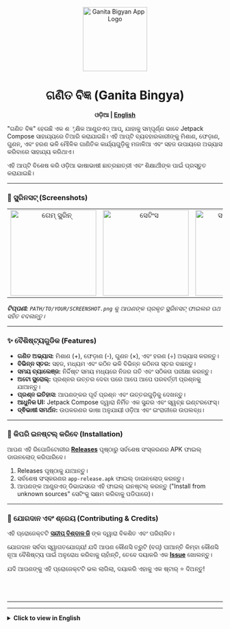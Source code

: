 <div align="center">
  <img src="https://i.ibb.co/Fqm0BDvV/ganitabigyanlogo.png" alt="Ganita Bigyan App Logo" width="150"/>
  <h1>ଗଣିତ ବିଜ୍ଞ (Ganita Bingya)</h1>
</div>

<p align="center">
  <strong>ଓଡ଼ିଆ | <a href="#english">English</a></strong>
</p>

"ଗଣିତ ବିଜ୍ଞ" ହେଉଛି ଏକ ଶೈକ୍ଷିକ ଆଣ୍ଡ୍ରଏଡ୍ ଆପ୍, ଯାହାକୁ ସମ୍ପୂର୍ଣ୍ଣ ଭାବେ Jetpack Compose ସାହାଯ୍ୟରେ ତିଆରି କରାଯାଇଛି। ଏହି ଆପ୍‌ଟି ବ୍ୟବହାରକାରୀଙ୍କୁ ମିଶାଣ, ଫେଡ଼ାଣ, ଗୁଣନ, ଏବଂ ହରଣ ଭଳି ମୌଳିକ ଗାଣିତିକ କାର୍ଯ୍ୟଗୁଡ଼ିକୁ ମଜାଳିଆ ଏବଂ ସହଜ ଉପାୟରେ ଅଭ୍ୟାସ କରିବାରେ ସାହାଯ୍ୟ କରିଥାଏ।

ଏହି ଆପ୍‌ଟି ବିଶେଷ କରି ଓଡ଼ିଆ ଭାଷାଭାଷୀ ଛାତ୍ରଛାତ୍ରୀ ଏବଂ ଶିକ୍ଷାର୍ଥୀଙ୍କ ପାଇଁ ପ୍ରସ୍ତୁତ କରାଯାଇଛି।

---

### 📱 ସ୍କ୍ରିନସଟ୍ (Screenshots)

<table align="center">
  <tr>
    <td align="center"><img src="PATH/TO/YOUR/SCREENSHOT1.png" alt="ଗେମ୍ ସ୍କ୍ରିନ୍" width="200"/></td>
    <td align="center"><img src="PATH/TO/YOUR/SCREENSHOT2.png" alt="ସେଟିଂସ" width="200"/></td>
    <td align="center"><img src="PATH/TO/YOUR/SCREENSHOT3.png" alt="ସମୟ ଚ୍ୟାଲେଞ୍ଜ" width="200"/></td>
  </tr>
</table>

_**ଟିପ୍ପଣୀ:** `PATH/TO/YOUR/SCREENSHOT.png` କୁ ଆପଣଙ୍କ ପ୍ରକୃତ ସ୍କ୍ରିନସଟ୍ ଫାଇଲର ପଥ ସହିତ ବଦଳାନ୍ତୁ।_

---

### ✨ ବୈଶିଷ୍ଟ୍ୟଗୁଡିକ (Features)

*   **ଗଣିତ ଅଭ୍ୟାସ:** ମିଶାଣ (+), ଫେଡ଼ାଣ (-), ଗୁଣନ (×), ଏବଂ ହରଣ (÷) ଅଭ୍ୟାସ କରନ୍ତୁ।
*   **ବିଭିନ୍ନ ସ୍ତର:** ସହଜ, ମଧ୍ୟମ ଏବଂ କଠିନ ଭଳି ବିଭିନ୍ନ କଠିନତା ସ୍ତର ବାଛନ୍ତୁ।
*   **ସମୟ ଚ୍ୟାଲେଞ୍ଜ:** ନିର୍ଦ୍ଦିଷ୍ଟ ସମୟ ମଧ୍ୟରେ ନିଜର ଗତି ଏବଂ ସଠିକତା ପରୀକ୍ଷା କରନ୍ତୁ।
*   **ଅଟୋ ସ୍କ୍ରୋଲ୍:** ପ୍ରଶ୍ନର ଉତ୍ତର ଦେବା ପରେ ଆପେ ଆପେ ପରବର୍ତ୍ତୀ ପ୍ରଶ୍ନକୁ ଯାଆନ୍ତୁ।
*   **ପ୍ରଶ୍ନ ଇତିହାସ:** ଆପଣଙ୍କର ପୂର୍ବ ପ୍ରଶ୍ନ ଏବଂ ଉତ୍ତରଗୁଡ଼ିକୁ ଦେଖନ୍ତୁ।
*   **ଆଧୁନିକ UI:** Jetpack Compose ଦ୍ୱାରା ନିର୍ମିତ ଏକ ସୁନ୍ଦର ଏବଂ ସ୍ୱଚ୍ଛ ଇଣ୍ଟରଫେସ୍।
*   **ଦ୍ଵିଭାଷୀ ସମର୍ଥନ:** ଉପକରଣର ଭାଷା ଅନୁଯାୟୀ ଓଡ଼ିଆ ଏବଂ ଇଂରାଜୀରେ ଉପଲବ୍ଧ।

---

### 🚀 କିପରି ଇନଷ୍ଟଲ୍ କରିବେ (Installation)

ଆପଣ ଏହି ରିପୋଜିଟୋରୀର **[Releases](https://github.com/imsbg/Ganita-Bingya-App/releases)** ପୃଷ୍ଠାରୁ ସର୍ବଶେଷ ସଂସ୍କରଣର APK ଫାଇଲ୍ ଡାଉନଲୋଡ୍ କରିପାରିବେ।

1.  Releases ପୃଷ୍ଠାକୁ ଯାଆନ୍ତୁ।
2.  ସର୍ବଶେଷ ସଂସ୍କରଣର `app-release.apk` ଫାଇଲ୍ ଡାଉନଲୋଡ୍ କରନ୍ତୁ।
3.  ଆପଣଙ୍କ ଆଣ୍ଡ୍ରଏଡ୍ ଡିଭାଇସରେ ଏହି ଫାଇଲ୍ ଇନଷ୍ଟଲ୍ କରନ୍ତୁ ("Install from unknown sources" ସେଟିଂକୁ ସକ୍ଷମ କରିବାକୁ ପଡିପାରେ)।

---

### 🤝 ଯୋଗଦାନ ଏବଂ ଶ୍ରେୟ (Contributing & Credits)

ଏହି ପ୍ରୋଜେକ୍ଟଟି **[ସନ୍ଦୀପ୍ ବିଶ୍ବାଳ ଜି](https://www.instagram.com/sandeepbiswalg)** ଙ୍କ ଦ୍ୱାରା ବିକଶିତ ଏବଂ ପରିଚାଳିତ।

ଯୋଗଦାନ ସର୍ବଦା ସ୍ୱାଗତଯୋଗ୍ୟ! ଯଦି ଆପଣ କୌଣସି ତ୍ରୁଟି (ବଗ୍) ପାଆନ୍ତି କିମ୍ବା କୌଣସି ନୂଆ ବୈଶିଷ୍ଟ୍ୟ ପାଇଁ ଅନୁରୋଧ କରିବାକୁ ଚାହାଁନ୍ତି, ତେବେ ଦୟାକରି ଏକ **[Issue](https://github.com/imsbg/Ganita-Bingya-App/issues)** ଖୋଲନ୍ତୁ।

ଯଦି ଆପଣଙ୍କୁ ଏହି ପ୍ରୋଜେକ୍ଟଟି ଭଲ ଲାଗିଲା, ଦୟାକରି ଏହାକୁ ଏକ ଷ୍ଟାର୍ ⭐ ଦିଅନ୍ତୁ!

<br>
<br>

---
---

<details>
<summary><strong>Click to view in English</strong></summary>

<h1 id="english">Ganita Bingya</h1>

<p align="center">
  <strong><a href="#">ଓଡ଼ିଆ</a> | English</strong>
</p>

"Ganita Bigyan" is an educational Android app built entirely with Jetpack Compose. This app helps users practice basic mathematical operations like addition, subtraction, multiplication, and division in a fun and interactive way.

This app is specially designed for Odia-speaking students and learners.

---

### 📱 Screenshots

<table align="center">
  <tr>
    <td align="center"><img src="PATH/TO/YOUR/SCREENSHOT1.png" alt="Game Screen" width="200"/></td>
    <td align="center"><img src="PATH/TO/YOUR/SCREENSHOT2.png" alt="Settings" width="200"/></td>
    <td align="center"><img src="PATH/TO/YOUR/SCREENSHOT3.png" alt="Timed Challenge" width="200"/></td>
  </tr>
</table>

_**Note:** Replace `PATH/TO/YOUR/SCREENSHOT.png` with the actual path to your screenshot files._

---

### ✨ Features

*   **Math Practice:** Practice Addition (+), Subtraction (-), Multiplication (×), and Division (÷).
*   **Multiple Levels:** Choose from different difficulty levels like Easy, Medium, and Hard.
*   **Timed Challenge:** Test your speed and accuracy within a specific time limit.
*   **Auto Scroll:** Automatically move to the next question after answering.
*   **Question History:** Review your past questions and answers.
*   **Modern UI:** A beautiful and clean interface built with Jetpack Compose.
*   **Bilingual Support:** Available in Odia and English based on the device's language settings.

---

### 🚀 Installation

You can download the latest APK file from the **[Releases](https://github.com/imsbg/Ganita-Bingya-App/releases)** page of this repository.

1.  Go to the Releases page.
2.  Download the `app-release.apk` file from the latest version.
3.  Install the file on your Android device (you may need to enable "Install from unknown sources").

---

### 🤝 Contributing & Credits

This project is developed and maintained by **[Sandeep Biswal G](https://www.instagram.com/sandeepbiswalg)**.

Contributions are always welcome! If you find a bug or have a feature request, please open an **[Issue](https://github.com/imsbg/Ganita-Bingya-App/issues)**.

If you like this project, please give it a star! ⭐

</details>
